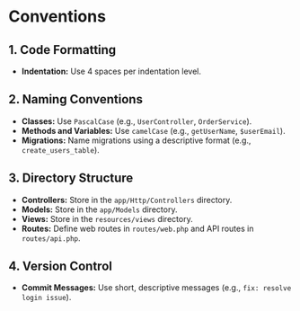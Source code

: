 # Conventions

## 1. Code Formatting
- **Indentation:** Use 4 spaces per indentation level.

## 2. Naming Conventions
- **Classes:** Use `PascalCase` (e.g., `UserController`, `OrderService`).
- **Methods and Variables:** Use `camelCase` (e.g., `getUserName`, `$userEmail`).
- **Migrations:** Name migrations using a descriptive format (e.g., `create_users_table`).

## 3. Directory Structure
- **Controllers:** Store in the `app/Http/Controllers` directory.
- **Models:** Store in the `app/Models` directory.
- **Views:** Store in the `resources/views` directory.
- **Routes:** Define web routes in `routes/web.php` and API routes in `routes/api.php`.

## 4. Version Control
- **Commit Messages:** Use short, descriptive messages (e.g., `fix: resolve login issue`).
